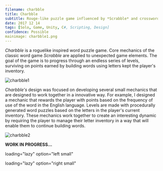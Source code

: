```yaml
---
filename: charbble
title: Charbble
subtitle: Rouge-like puzzle game influenced by *Scrabble* and crosswords
date: 2017 12 14
tags: [Solo, Game, Unity, C#, Scripting, Design]
confidence: Possible
mainimage: charbble1.png
---
```


*Charbble* is a roguelike inspired word puzzle game. Core mechanics of the classic word game *Scrabble* are applied to unexpected game elements. The goal of the game is to progress through an endless series of levels, surviving on points earned by building words using letters kept the player's inventory.

![][char1]

*Charbble's* design was focused on developing several small mechanics that are designed to work together in a innovative way. For example, I designed a mechanic that rewards the player with points based on the frequency of use of the word in the English language. Levels are made with procedurally
generated word puzzles based on the letters in the player's current inventory. These mechanics work together to create an interesting dynamic by
requiring the player to manage their letter inventory in a way that will enable them to continue building words.

![][char2]

**WORK IN PROGRESS...**

[char1]: /images/charbble2.png "charbble1"
	loading="lazy" option="left small"

[char2]: /images/charbble2.png "charbble2"
	loading="lazy" option="right small"
